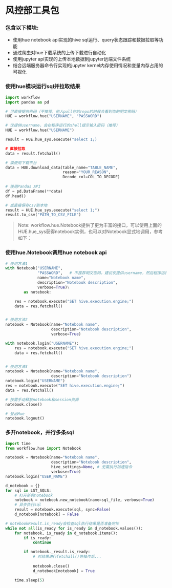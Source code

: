 # 风控部工具包
### 包含以下模块:

- 使用hue notebook api实现的hive sql运行、query状态跟踪和数据拉取等功能
- 通过爬虫对hue下载系统的上传下载进行自动化
- 使用jupyter api实现的上传本地数据到jupyter远端文件系统
- 结合远端服务器命令行实现的jupyter kernel内存使用情况和变量内存占用的可视化

### 使用hue模块运行sql并拉取结果
``` python
import workflow
import pandas as pd

# 可直接提供密码（不推荐，他人pull你的repo的时候会看到你的明文密码）
HUE = workflow.hue("USERNAME", "PASSWORD")

# 仅提供username，会在程序运行的shell提示输入密码（推荐）
HUE = workflow.hue("USERNAME")

result = HUE.hue_sys.execute("select 1;)

# 直接拉取
data = result.fetchall()

# 或使用下载平台
data = HUE.download_data(table_name="TABLE_NAME",
                         reason="YOUR_REASON",
                         Decode_col=COL_TO_DECODE)
                         
# 使用Pandas API
df = pd.DataFrame(**data)
df.head()

# 或直接保存csv到本地
result = HUE.hue_sys.execute("select 1;")
result.to_csv("PATH_TO_CSV_FILE")
```

> Note: workflow.hue.Notebook提供了更为丰富的接口，可以使用上面的HUE.hue_sys获得notebook实例，也可以对Notebook显式地调用，参考如下：

### 使用hue.Notebook调用hue notebook api
``` python
# 使用方法1
with Notebook("USERNAME",
              "PASSWORD",   # 不推荐明文密码，建议仅提供username，然后程序运行时在命令行输入密码
              name="Notebook name",
              description="Notebook description",
              verbose=True)\
        as notebook:

    res = notebook.execute("SET hive.execution.engine;")
    data = res.fetchall()


# 使用方法2
notebook = Notebook(name="Notebook name",
                    description="Notebook description",
                    verbose=True)

with notebook.login("USERNAME"):
    res = notebook.execute("SET hive.execution.engine;")
    data = res.fetchall()


# 使用方法3
notebook = Notebook(name="Notebook name",
                    description="Notebook description")
notebook.login("USERNAME")
res = notebook.execute("SET hive.execution.engine;")
data = res.fetchall()

# 按需手动释放notebook和session资源
notebook.close()

# 登出Hue
notebook.logout()
```

### 多开notebook，并行多条sql
``` python
import time
from workflow.hue import Notebook

notebook = Notebook(name="Notebook name",
                    description="Notebook description",
                    hive_settings=None, # 无需执行加速指令
                    verbose=True)
notebook.login("USER_NAME")

d_notebook = {}
for sql in LST_SQLS:
    # 打开新的notebook
    notebook = notebook.new_notebook(name=sql_file, verbose=True)
    # 异步执行sql
    result = notebook.execute(sql, sync=False)
    d_notebook[notebook] = False

# notebookResult.is_ready会检查sql执行结果是否准备完毕
while not all(is_ready for is_ready in d_notebook.values()):
    for notebook, is_ready in d_notebook.items():
        if is_ready:
            continue

        if notebook._result.is_ready:
            # 对结果进行fetchall()等操作后...
            
            notebook.close()
            d_notebook[notebook] = True

    time.sleep(5)
``` 
